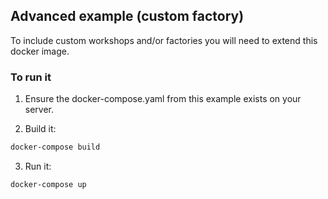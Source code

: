 ## Advanced example (custom factory)

To include custom workshops and/or factories you will need to extend this docker image.


### To run it 

1. Ensure the docker-compose.yaml from this example exists on your server.

2. Build it:

```bash
docker-compose build
```

3. Run it:

```bash
docker-compose up
```
